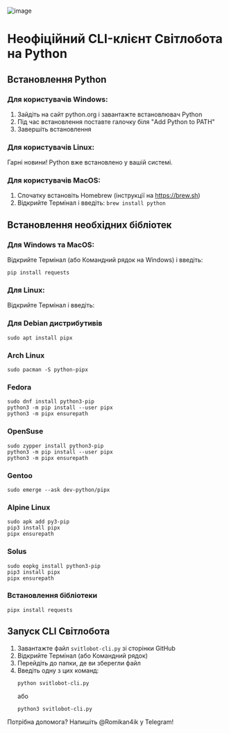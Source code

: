 ![image](https://github.com/user-attachments/assets/0e028f62-69aa-4e21-b2ce-cc504fa594c1)

# Неофіційний CLI-клієнт Світлобота на Python

## Встановлення Python

### Для користувачів Windows:
1. Зайдіть на сайт python.org і завантажте встановлювач Python
2. Під час встановлення поставте галочку біля "Add Python to PATH"
3. Завершіть встановлення

### Для користувачів Linux:
Гарні новини! Python вже встановлено у вашій системі.

### Для користувачів MacOS:
1. Спочатку встановіть Homebrew (інструкції на https://brew.sh)
2. Відкрийте Термінал і введіть: `brew install python`

## Встановлення необхідних бібліотек

### Для Windows та MacOS:
Відкрийте Термінал (або Командний рядок на Windows) і введіть:
```
pip install requests
```

### Для Linux:

Відкрийте Термінал і введіть:

### Для Debian дистрибутивів
```
sudo apt install pipx
```
### Arch Linux
```
sudo pacman -S python-pipx
```
### Fedora
```
sudo dnf install python3-pip
python3 -m pip install --user pipx
python3 -m pipx ensurepath
```
### OpenSuse
```
sudo zypper install python3-pip
python3 -m pip install --user pipx
python3 -m pipx ensurepath
```
### Gentoo
```
sudo emerge --ask dev-python/pipx
```
### Alpine Linux
```
sudo apk add py3-pip
pip3 install pipx
pipx ensurepath
```
### Solus
```
sudo eopkg install python3-pip
pip3 install pipx
pipx ensurepath
```
### Встановлення бібліотеки

```
pipx install requests
```
## Запуск CLI Світлобота

1. Завантажте файл `svitlobot-cli.py` зі сторінки GitHub
2. Відкрийте Термінал (або Командний рядок)
3. Перейдіть до папки, де ви зберегли файл
4. Введіть одну з цих команд:
   ```
   python svitlobot-cli.py
   ```
   або
   ```
   python3 svitlobot-cli.py
   ```

Потрібна допомога? Напишіть @Romikan4ik у Telegram!
